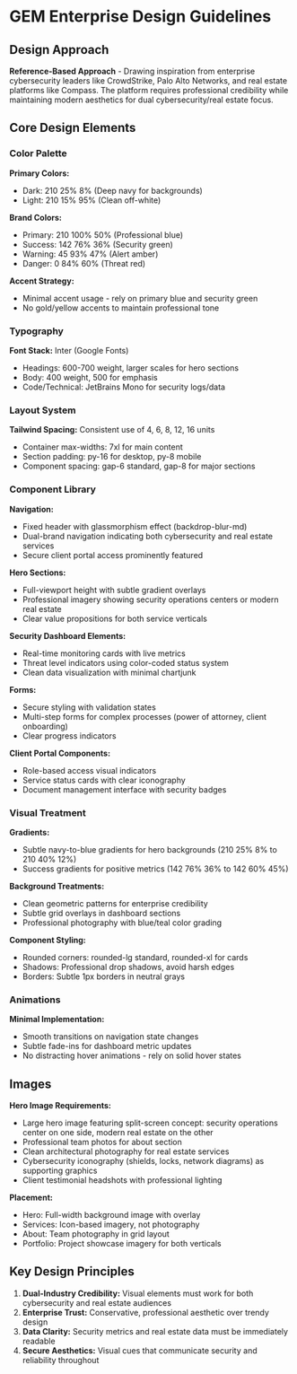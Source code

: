 # GEM Enterprise Design Guidelines

## Design Approach
**Reference-Based Approach** - Drawing inspiration from enterprise cybersecurity leaders like CrowdStrike, Palo Alto Networks, and real estate platforms like Compass. The platform requires professional credibility while maintaining modern aesthetics for dual cybersecurity/real estate focus.

## Core Design Elements

### Color Palette
**Primary Colors:**
- Dark: 210 25% 8% (Deep navy for backgrounds)
- Light: 210 15% 95% (Clean off-white)

**Brand Colors:**
- Primary: 210 100% 50% (Professional blue)
- Success: 142 76% 36% (Security green)
- Warning: 45 93% 47% (Alert amber)
- Danger: 0 84% 60% (Threat red)

**Accent Strategy:**
- Minimal accent usage - rely on primary blue and security green
- No gold/yellow accents to maintain professional tone

### Typography
**Font Stack:** Inter (Google Fonts)
- Headings: 600-700 weight, larger scales for hero sections
- Body: 400 weight, 500 for emphasis
- Code/Technical: JetBrains Mono for security logs/data

### Layout System
**Tailwind Spacing:** Consistent use of 4, 6, 8, 12, 16 units
- Container max-widths: 7xl for main content
- Section padding: py-16 for desktop, py-8 mobile
- Component spacing: gap-6 standard, gap-8 for major sections

### Component Library

**Navigation:**
- Fixed header with glassmorphism effect (backdrop-blur-md)
- Dual-brand navigation indicating both cybersecurity and real estate services
- Secure client portal access prominently featured

**Hero Sections:**
- Full-viewport height with subtle gradient overlays
- Professional imagery showing security operations centers or modern real estate
- Clear value propositions for both service verticals

**Security Dashboard Elements:**
- Real-time monitoring cards with live metrics
- Threat level indicators using color-coded status system
- Clean data visualization with minimal chartjunk

**Forms:**
- Secure styling with validation states
- Multi-step forms for complex processes (power of attorney, client onboarding)
- Clear progress indicators

**Client Portal Components:**
- Role-based access visual indicators
- Service status cards with clear iconography
- Document management interface with security badges

### Visual Treatment

**Gradients:**
- Subtle navy-to-blue gradients for hero backgrounds (210 25% 8% to 210 40% 12%)
- Success gradients for positive metrics (142 76% 36% to 142 60% 45%)

**Background Treatments:**
- Clean geometric patterns for enterprise credibility
- Subtle grid overlays in dashboard sections
- Professional photography with blue/teal color grading

**Component Styling:**
- Rounded corners: rounded-lg standard, rounded-xl for cards
- Shadows: Professional drop shadows, avoid harsh edges
- Borders: Subtle 1px borders in neutral grays

### Animations
**Minimal Implementation:**
- Smooth transitions on navigation state changes
- Subtle fade-ins for dashboard metric updates
- No distracting hover animations - rely on solid hover states

## Images
**Hero Image Requirements:**
- Large hero image featuring split-screen concept: security operations center on one side, modern real estate on the other
- Professional team photos for about section
- Clean architectural photography for real estate services
- Cybersecurity iconography (shields, locks, network diagrams) as supporting graphics
- Client testimonial headshots with professional lighting

**Placement:**
- Hero: Full-width background image with overlay
- Services: Icon-based imagery, not photography
- About: Team photography in grid layout
- Portfolio: Project showcase imagery for both verticals

## Key Design Principles
1. **Dual-Industry Credibility:** Visual elements must work for both cybersecurity and real estate audiences
2. **Enterprise Trust:** Conservative, professional aesthetic over trendy design
3. **Data Clarity:** Security metrics and real estate data must be immediately readable
4. **Secure Aesthetics:** Visual cues that communicate security and reliability throughout